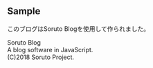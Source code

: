 ﻿## Sample

このブログはSoruto Blogを使用して作られました。

Soruto Blog  
A blog software in JavaScript.  
(C)2018 Soruto Project.